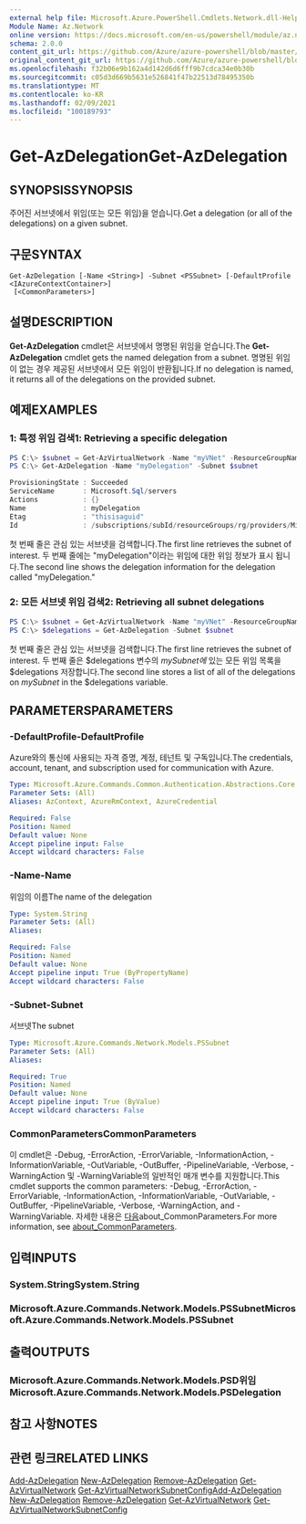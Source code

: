 ```yaml
---
external help file: Microsoft.Azure.PowerShell.Cmdlets.Network.dll-Help.xml
Module Name: Az.Network
online version: https://docs.microsoft.com/en-us/powershell/module/az.network/get-azdelegation
schema: 2.0.0
content_git_url: https://github.com/Azure/azure-powershell/blob/master/src/Network/Network/help/Get-AzDelegation.md
original_content_git_url: https://github.com/Azure/azure-powershell/blob/master/src/Network/Network/help/Get-AzDelegation.md
ms.openlocfilehash: f32b06e9b162a4d142d6d6fff9b7cdca34e0b30b
ms.sourcegitcommit: c05d3d669b5631e526841f47b22513d78495350b
ms.translationtype: MT
ms.contentlocale: ko-KR
ms.lasthandoff: 02/09/2021
ms.locfileid: "100189793"
---
```

# <span data-ttu-id="a1444-101">Get-AzDelegation</span><span class="sxs-lookup"><span data-stu-id="a1444-101">Get-AzDelegation</span></span>

## <span data-ttu-id="a1444-102">SYNOPSIS</span><span class="sxs-lookup"><span data-stu-id="a1444-102">SYNOPSIS</span></span>
<span data-ttu-id="a1444-103">주어진 서브넷에서 위임(또는 모든 위임)을 얻습니다.</span><span class="sxs-lookup"><span data-stu-id="a1444-103">Get a delegation (or all of the delegations) on a given subnet.</span></span>

## <span data-ttu-id="a1444-104">구문</span><span class="sxs-lookup"><span data-stu-id="a1444-104">SYNTAX</span></span>

```
Get-AzDelegation [-Name <String>] -Subnet <PSSubnet> [-DefaultProfile <IAzureContextContainer>]
 [<CommonParameters>]
```

## <span data-ttu-id="a1444-105">설명</span><span class="sxs-lookup"><span data-stu-id="a1444-105">DESCRIPTION</span></span>
<span data-ttu-id="a1444-106">**Get-AzDelegation** cmdlet은 서브넷에서 명명된 위임을 얻습니다.</span><span class="sxs-lookup"><span data-stu-id="a1444-106">The **Get-AzDelegation** cmdlet gets the named delegation from a subnet.</span></span> <span data-ttu-id="a1444-107">명명된 위임이 없는 경우 제공된 서브넷에서 모든 위임이 반환됩니다.</span><span class="sxs-lookup"><span data-stu-id="a1444-107">If no delegation is named, it returns all of the delegations on the provided subnet.</span></span>

## <span data-ttu-id="a1444-108">예제</span><span class="sxs-lookup"><span data-stu-id="a1444-108">EXAMPLES</span></span>

### <span data-ttu-id="a1444-109">1: 특정 위임 검색</span><span class="sxs-lookup"><span data-stu-id="a1444-109">1: Retrieving a specific delegation</span></span>
```powershell
PS C:\> $subnet = Get-AzVirtualNetwork -Name "myVNet" -ResourceGroupName "myResourceGroup" | Get-AzVirtualNetworkSubnetConfig -Name "mySubnet"
PS C:\> Get-AzDelegation -Name "myDelegation" -Subnet $subnet

ProvisioningState : Succeeded
ServiceName       : Microsoft.Sql/servers
Actions           : {}
Name              : myDelegation
Etag              : "thisisaguid"
Id                : /subscriptions/subId/resourceGroups/rg/providers/Microsoft.Network/virtualNetworks/myvnet/subnets/mySubnet/delegations/myDelegation
```

<span data-ttu-id="a1444-110">첫 번째 줄은 관심 있는 서브넷을 검색합니다.</span><span class="sxs-lookup"><span data-stu-id="a1444-110">The first line retrieves the subnet of interest.</span></span> <span data-ttu-id="a1444-111">두 번째 줄에는 "myDelegation"이라는 위임에 대한 위임 정보가 표시 됩니다.</span><span class="sxs-lookup"><span data-stu-id="a1444-111">The second line shows the delegation information for the delegation called "myDelegation."</span></span>

### <span data-ttu-id="a1444-112">2: 모든 서브넷 위임 검색</span><span class="sxs-lookup"><span data-stu-id="a1444-112">2: Retrieving all subnet delegations</span></span>
```powershell
PS C:\> $subnet = Get-AzVirtualNetwork -Name "myVNet" -ResourceGroupName "myResourceGroup" | Get-AzVirtualNetworkSubnetConfig -Name "mySubnet"
PS C:\> $delegations = Get-AzDelegation -Subnet $subnet
```

<span data-ttu-id="a1444-113">첫 번째 줄은 관심 있는 서브넷을 검색합니다.</span><span class="sxs-lookup"><span data-stu-id="a1444-113">The first line retrieves the subnet of interest.</span></span> <span data-ttu-id="a1444-114">두 번째 줄은 $delegations 변수의 _mySubnet에_ 있는 모든 위임 목록을 $delegations 저장합니다.</span><span class="sxs-lookup"><span data-stu-id="a1444-114">The second line stores a list of all of the delegations on _mySubnet_ in the $delegations variable.</span></span>

## <span data-ttu-id="a1444-115">PARAMETERS</span><span class="sxs-lookup"><span data-stu-id="a1444-115">PARAMETERS</span></span>

### <span data-ttu-id="a1444-116">-DefaultProfile</span><span class="sxs-lookup"><span data-stu-id="a1444-116">-DefaultProfile</span></span>
<span data-ttu-id="a1444-117">Azure와의 통신에 사용되는 자격 증명, 계정, 테넌트 및 구독입니다.</span><span class="sxs-lookup"><span data-stu-id="a1444-117">The credentials, account, tenant, and subscription used for communication with Azure.</span></span>

```yaml
Type: Microsoft.Azure.Commands.Common.Authentication.Abstractions.Core.IAzureContextContainer
Parameter Sets: (All)
Aliases: AzContext, AzureRmContext, AzureCredential

Required: False
Position: Named
Default value: None
Accept pipeline input: False
Accept wildcard characters: False
```

### <span data-ttu-id="a1444-118">-Name</span><span class="sxs-lookup"><span data-stu-id="a1444-118">-Name</span></span>
<span data-ttu-id="a1444-119">위임의 이름</span><span class="sxs-lookup"><span data-stu-id="a1444-119">The name of the delegation</span></span>

```yaml
Type: System.String
Parameter Sets: (All)
Aliases:

Required: False
Position: Named
Default value: None
Accept pipeline input: True (ByPropertyName)
Accept wildcard characters: False
```

### <span data-ttu-id="a1444-120">-Subnet</span><span class="sxs-lookup"><span data-stu-id="a1444-120">-Subnet</span></span>
<span data-ttu-id="a1444-121">서브넷</span><span class="sxs-lookup"><span data-stu-id="a1444-121">The subnet</span></span>

```yaml
Type: Microsoft.Azure.Commands.Network.Models.PSSubnet
Parameter Sets: (All)
Aliases:

Required: True
Position: Named
Default value: None
Accept pipeline input: True (ByValue)
Accept wildcard characters: False
```

### <span data-ttu-id="a1444-122">CommonParameters</span><span class="sxs-lookup"><span data-stu-id="a1444-122">CommonParameters</span></span>
<span data-ttu-id="a1444-123">이 cmdlet은 -Debug, -ErrorAction, -ErrorVariable, -InformationAction, -InformationVariable, -OutVariable, -OutBuffer, -PipelineVariable, -Verbose, -WarningAction 및 -WarningVariable의 일반적인 매개 변수를 지원합니다.</span><span class="sxs-lookup"><span data-stu-id="a1444-123">This cmdlet supports the common parameters: -Debug, -ErrorAction, -ErrorVariable, -InformationAction, -InformationVariable, -OutVariable, -OutBuffer, -PipelineVariable, -Verbose, -WarningAction, and -WarningVariable.</span></span> <span data-ttu-id="a1444-124">자세한 내용은 [다음](http://go.microsoft.com/fwlink/?LinkID=113216)about_CommonParameters.</span><span class="sxs-lookup"><span data-stu-id="a1444-124">For more information, see [about_CommonParameters](http://go.microsoft.com/fwlink/?LinkID=113216).</span></span>

## <span data-ttu-id="a1444-125">입력</span><span class="sxs-lookup"><span data-stu-id="a1444-125">INPUTS</span></span>

### <span data-ttu-id="a1444-126">System.String</span><span class="sxs-lookup"><span data-stu-id="a1444-126">System.String</span></span>

### <span data-ttu-id="a1444-127">Microsoft.Azure.Commands.Network.Models.PSSubnet</span><span class="sxs-lookup"><span data-stu-id="a1444-127">Microsoft.Azure.Commands.Network.Models.PSSubnet</span></span>

## <span data-ttu-id="a1444-128">출력</span><span class="sxs-lookup"><span data-stu-id="a1444-128">OUTPUTS</span></span>

### <span data-ttu-id="a1444-129">Microsoft.Azure.Commands.Network.Models.PSD위임</span><span class="sxs-lookup"><span data-stu-id="a1444-129">Microsoft.Azure.Commands.Network.Models.PSDelegation</span></span>

## <span data-ttu-id="a1444-130">참고 사항</span><span class="sxs-lookup"><span data-stu-id="a1444-130">NOTES</span></span>

## <span data-ttu-id="a1444-131">관련 링크</span><span class="sxs-lookup"><span data-stu-id="a1444-131">RELATED LINKS</span></span>

<span data-ttu-id="a1444-132">[Add-AzDelegation](./Add-AzDelegation.md) 
 [New-AzDelegation](./New-AzDelegation.md) 
 [Remove-AzDelegation](./Remove-AzDelegation.md) 
 [Get-AzVirtualNetwork](./Get-AzVirtualNetwork.md) 
 [Get-AzVirtualNetworkSubnetConfig](./Get-AzVirtualNetworkSubnetConfig.md)</span><span class="sxs-lookup"><span data-stu-id="a1444-132">[Add-AzDelegation](./Add-AzDelegation.md)
[New-AzDelegation](./New-AzDelegation.md)
[Remove-AzDelegation](./Remove-AzDelegation.md)
[Get-AzVirtualNetwork](./Get-AzVirtualNetwork.md)
[Get-AzVirtualNetworkSubnetConfig](./Get-AzVirtualNetworkSubnetConfig.md)</span></span>
